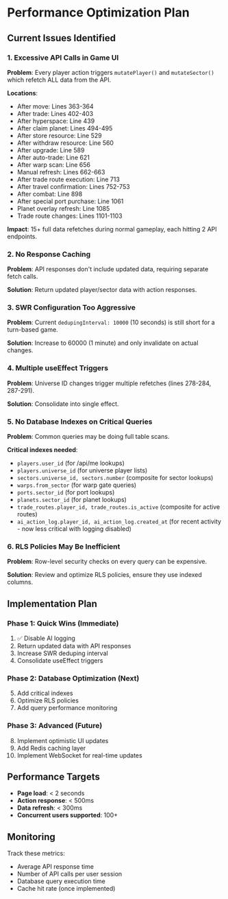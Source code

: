 # Performance Optimization Plan

## Current Issues Identified

### 1. Excessive API Calls in Game UI
**Problem**: Every player action triggers `mutatePlayer()` and `mutateSector()` which refetch ALL data from the API.

**Locations**:
- After move: Lines 363-364
- After trade: Lines 402-403  
- After hyperspace: Line 439
- After claim planet: Lines 494-495
- After store resource: Line 529
- After withdraw resource: Line 560
- After upgrade: Line 589
- After auto-trade: Line 621
- After warp scan: Line 656
- Manual refresh: Lines 662-663
- After trade route execution: Line 713
- After travel confirmation: Lines 752-753
- After combat: Line 898
- After special port purchase: Line 1061
- Planet overlay refresh: Line 1085
- Trade route changes: Lines 1101-1103

**Impact**: 15+ full data refetches during normal gameplay, each hitting 2 API endpoints.

### 2. No Response Caching
**Problem**: API responses don't include updated data, requiring separate fetch calls.

**Solution**: Return updated player/sector data with action responses.

### 3. SWR Configuration Too Aggressive
**Problem**: Current `dedupingInterval: 10000` (10 seconds) is still short for a turn-based game.

**Solution**: Increase to 60000 (1 minute) and only invalidate on actual changes.

### 4. Multiple useEffect Triggers
**Problem**: Universe ID changes trigger multiple refetches (lines 278-284, 287-291).

**Solution**: Consolidate into single effect.

### 5. No Database Indexes on Critical Queries
**Problem**: Common queries may be doing full table scans.

**Critical indexes needed**:
- `players.user_id` (for /api/me lookups)
- `players.universe_id` (for universe player lists)
- `sectors.universe_id, sectors.number` (composite for sector lookups)
- `warps.from_sector` (for warp gate queries)
- `ports.sector_id` (for port lookups)
- `planets.sector_id` (for planet lookups)
- `trade_routes.player_id, trade_routes.is_active` (composite for active routes)
- `ai_action_log.player_id, ai_action_log.created_at` (for recent activity - now less critical with logging disabled)

### 6. RLS Policies May Be Inefficient
**Problem**: Row-level security checks on every query can be expensive.

**Solution**: Review and optimize RLS policies, ensure they use indexed columns.

## Implementation Plan

### Phase 1: Quick Wins (Immediate)
1. ✅ Disable AI logging
2. Return updated data with API responses
3. Increase SWR deduping interval
4. Consolidate useEffect triggers

### Phase 2: Database Optimization (Next)
5. Add critical indexes
6. Optimize RLS policies
7. Add query performance monitoring

### Phase 3: Advanced (Future)
8. Implement optimistic UI updates
9. Add Redis caching layer
10. Implement WebSocket for real-time updates

## Performance Targets

- **Page load**: < 2 seconds
- **Action response**: < 500ms
- **Data refresh**: < 300ms
- **Concurrent users supported**: 100+

## Monitoring

Track these metrics:
- Average API response time
- Number of API calls per user session
- Database query execution time
- Cache hit rate (once implemented)




